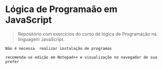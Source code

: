<h1> Lógica de Programaão em JavaScript </h1>

> Repositório com exercícios do curso de lógica de Programação na linguagem JavaScript.

```
Não é necessa  realizar instalação de programas

recomenda-se edição em Notepad++ e visualização no navegador de sua prefer
```
